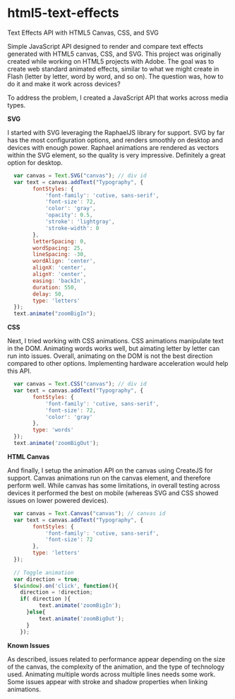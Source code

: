 # html5-text-effects
Text Effects API with HTML5 Canvas, CSS, and SVG

Simple JavaScript API designed to render and compare text effects generated with HTML5 canvas, CSS, and SVG. This project was originally created while working on HTML5 projects with Adobe. The goal was to create web standard animated effects, similar to what we might create in Flash (letter by letter, word by word, and so on). The question was, how to do it and make it work across devices? 

To address the problem, I created a JavaScript API that works across media types.

**SVG**

I started with SVG leveraging the RaphaelJS library for support. SVG by far has the most configuration options, and renders smoothly on desktop and devices with enough power. Raphael animations are rendered as vectors within the SVG element, so the quality is very impressive. Definitely a great option for desktop.
```javascript
  var canvas = Text.SVG("canvas"); // div id
  var text = canvas.addText("Typography", {
        fontStyles: {
            'font-family': 'cutive, sans-serif',
            'font-size': 72,
            'color': 'gray',
            'opacity': 0.5,
            'stroke': 'lightgray',
            'stroke-width': 0
        },
        letterSpacing: 0,
        wordSpacing: 25,
        lineSpacing: -30,
        wordAlign: 'center',
        alignX: 'center',
        alignY: 'center',
        easing: 'backIn',
        duration: 550,
        delay: 50,
        type: 'letters'
  });
  text.animate("zoomBigIn");
```
**CSS**

Next, I tried working with CSS animations. CSS animations manipulate text in the DOM. Animating words works well, but aimating letter by letter can run into issues. Overall, animating on the DOM is not the best direction compared to other options. Implementing hardware acceleration would help this API.
```javascript
  var canvas = Text.CSS("canvas"); // div id
  var text = canvas.addText("Typography", {
        fontStyles: {
            'font-family': 'cutive, sans-serif',
            'font-size': 72,
            'color': 'gray'
        },
        type: 'words'
  });
  text.animate('zoomBigOut');
```
**HTML Canvas**

And finally, I setup the animation API on the canvas using CreateJS for support. Canvas animations run on the canvas element, and therefore perform well. While canvas has some limitations, in overall testing across devices it performed the best on mobile (whereas SVG and CSS showed issues on lower powered devices).
```javascript
  var canvas = Text.Canvas("canvas"); // canvas id
  var text = canvas.addText("Typography", {
        fontStyles: {
            'font-family': 'cutive, sans-serif',
            'font-size': 72
        },
        type: 'letters'
  });
  
  // Toggle animation
  var direction = true;
  $(window).on('click', function(){
    direction = !direction;
    if( direction ){
          text.animate('zoomBigIn');
      }else{
          text.animate('zoomBigOut');
      }
    });
```
**Known Issues**

As described, issues related to performance appear depending on the size of the canvas, the complexity of the animation, and the type of technology used. Animating multiple words across multiple lines needs some work. Some issues appear with stroke and shadow properties when linking animations.
